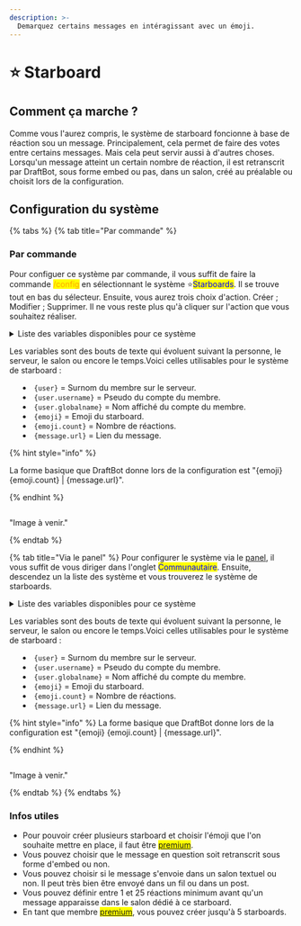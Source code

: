 ```yaml
---
description: >-
  Demarquez certains messages en intéragissant avec un émoji.
---
```


# ⭐ Starboard

## Comment ça marche ? 

Comme vous l'aurez compris, le système de starboard foncionne à base de réaction sou un message. Principalement, cela permet de faire des votes entre certains messages. Mais cela peut servir aussi à d'autres choses. Lorsqu'un message atteint un certain nombre de réaction, il est retranscrit par DraftBot, sous forme embed ou pas, dans un salon, créé au préalable ou choisit lors de la configuration.


## Configuration du système 

{% tabs %}
{% tab title="Par commande" %}
### Par commande

Pour configuer ce système par commande, il vous suffit de faire la commande <mark style="color:orange;">/config</mark> en sélectionnant le système ⭐<mark style="color:blue;">Starboards</mark>. Il se trouve tout en bas du sélecteur. Ensuite, vous aurez trois choix d'action. Créer ; Modifier ; Supprimer. Il ne vous reste plus qu'à cliquer sur l'action que vous souhaitez réaliser.

<details>
<summary>Liste des variables disponibles pour ce système<summary>

Les variables sont des bouts de texte qui évoluent suivant la personne, le serveur, le salon ou encore le temps.Voici celles utilisables pour le système de starboard : 
 
- `{user}` = Surnom du membre sur le serveur.
- `{user.username}` = Pseudo du compte du membre.
- `{user.globalname}` = Nom affiché du compte du membre.
- `{emoji}` = Emoji du starboard.
- `{emoji.count}` = Nombre de réactions.
- `{message.url}` = Lien du message.

{% hint style="info" %}

La forme basique que DraftBot donne lors de la configuration est "{emoji} {emoji.count} | {message.url}".

{% endhint %}

</details>

"Image à venir." 

{% endtab %}

{% tab title="Via le panel" %}
Pour configurer le système via le [panel](https://www.draftbot.fr/dashboard/), il vous suffit de vous diriger dans l'onglet <mark style ="color:blue;">Communautaire</mark>. Ensuite, descendez un la liste des système et vous trouverez le système de starboards.

<details>
<summary>Liste des variables disponibles pour ce système<summary>

Les variables sont des bouts de texte qui évoluent suivant la personne, le serveur, le salon ou encore le temps.Voici celles utilisables pour le système de starboard : 
 
- `{user}` = Surnom du membre sur le serveur.
- `{user.username}` = Pseudo du compte du membre.
- `{user.globalname}` = Nom affiché du compte du membre.
- `{emoji}` = Emoji du starboard.
- `{emoji.count}` = Nombre de réactions.
- `{message.url}` = Lien du message.

{% hint style="info" %}
La forme basique que DraftBot donne lors de la configuration est "{emoji} {emoji.count} | {message.url}".

{% endhint %}

</details>

"Image à venir."

{% endtab %}
{% endtabs %}

### Infos utiles 

- Pour pouvoir créer plusieurs starboard et choisir l'émoji que l'on souhaite mettre en place, il faut être <mark style="color:orange;">[premium](https://www.draftbot.fr/premium/)</mark>.
- Vous pouvez choisir que le message en question soit retranscrit sous forme d'embed ou non.
- Vous pouvez choisir si le message s'envoie dans un salon textuel ou non. Il peut très bien être envoyé dans un fil ou dans un post. 
- Vous pouvez définir entre 1 et 25 réactions minimum avant qu'un message apparaisse dans le salon dédié à ce starboard.
- En tant que membre <mark style="color:orange;">[premium](https://www.draftbot.fr/premium/)</mark>, vous pouvez créer jusqu'à 5 starboards.